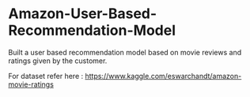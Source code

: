 # Amazon-User-Based-Recommendation-Model
Built a user based recommendation model based on movie reviews and ratings given by the customer.

For dataset refer here : https://www.kaggle.com/eswarchandt/amazon-movie-ratings

